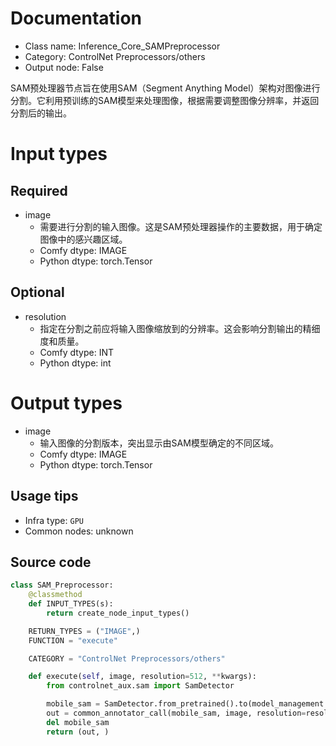 
# Documentation
- Class name: Inference_Core_SAMPreprocessor
- Category: ControlNet Preprocessors/others
- Output node: False

SAM预处理器节点旨在使用SAM（Segment Anything Model）架构对图像进行分割。它利用预训练的SAM模型来处理图像，根据需要调整图像分辨率，并返回分割后的输出。

# Input types
## Required
- image
    - 需要进行分割的输入图像。这是SAM预处理器操作的主要数据，用于确定图像中的感兴趣区域。
    - Comfy dtype: IMAGE
    - Python dtype: torch.Tensor

## Optional
- resolution
    - 指定在分割之前应将输入图像缩放到的分辨率。这会影响分割输出的精细度和质量。
    - Comfy dtype: INT
    - Python dtype: int

# Output types
- image
    - 输入图像的分割版本，突出显示由SAM模型确定的不同区域。
    - Comfy dtype: IMAGE
    - Python dtype: torch.Tensor


## Usage tips
- Infra type: `GPU`
- Common nodes: unknown


## Source code
```python
class SAM_Preprocessor:
    @classmethod
    def INPUT_TYPES(s):
        return create_node_input_types()

    RETURN_TYPES = ("IMAGE",)
    FUNCTION = "execute"

    CATEGORY = "ControlNet Preprocessors/others"

    def execute(self, image, resolution=512, **kwargs):
        from controlnet_aux.sam import SamDetector

        mobile_sam = SamDetector.from_pretrained().to(model_management.get_torch_device())
        out = common_annotator_call(mobile_sam, image, resolution=resolution)
        del mobile_sam
        return (out, )

```
